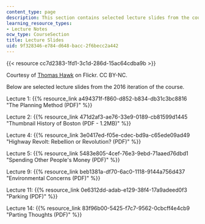 ```yaml
---
content_type: page
description: This section contains selected lecture slides from the course.
learning_resource_types:
- Lecture Notes
ocw_type: CourseSection
title: Lecture Slides
uid: 9f328346-e784-d648-bacc-2f6becc2a442
---
```


{{< resource cc7d2383-1fd1-3c1d-286d-15ac64cdba9b >}}  

Courtesy of [Thomas Hawk](https://flic.kr/p/pbTFjL) on Flickr. CC BY-NC.

Below are selected lecture slides from the 2016 iteration of the course.

Lecture 1: {{% resource_link a494371f-f860-d852-b834-db31c3bc8816 "The Planning Method (PDF)" %}}

Lecture 2: {{% resource_link 471d2af3-ae76-33e9-0189-cb81599d1445 "Thumbnail History of Boston (PDF - 1.2MB)" %}}

Lecture 4: {{% resource_link 3e0417ed-f05e-cdec-bd9a-c65ede09ad49 "Highway Revolt: Rebellion or Revolution? (PDF)" %}}

Lecture 5: {{% resource_link 5483e805-4cef-76e3-9ebd-71aaed76dbd1 "Spending Other People's Money (PDF)" %}}

Lecture 9: {{% resource_link beb1381a-df70-6ac0-1118-9144a756d437 "Environmental Concerns (PDF)" %}}

Lecture 11: {{% resource_link 0e6312dd-adab-e129-38f4-17a9adeed0f3 "Parking (PDF)" %}}

Lecture 14: {{% resource_link 83f96b00-5425-f7c7-9562-0cbcff4e4cb9 "Parting Thoughts (PDF)" %}}